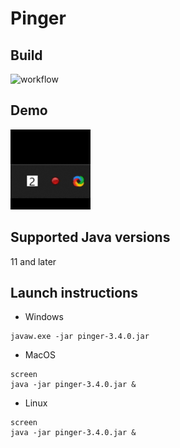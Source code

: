 # Pinger

## Build 

![workflow](https://github.com/usermisterfive/Pinger/actions/workflows/maven.yml/badge.svg)

## Demo

![video](./demo.gif)

## Supported Java versions

11 and later

## Launch instructions

- Windows 

```
javaw.exe -jar pinger-3.4.0.jar
```

- MacOS

```
screen
java -jar pinger-3.4.0.jar &
```

- Linux 

```
screen
java -jar pinger-3.4.0.jar &
```
